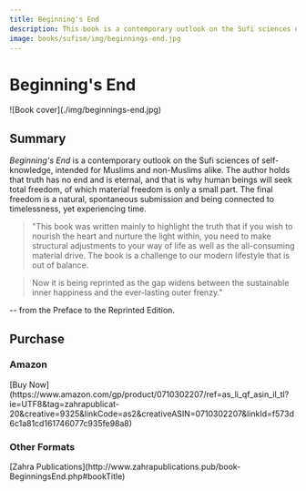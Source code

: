 ```yaml
---
title: Beginning's End
description: This book is a contemporary outlook on the Sufi sciences of self-knowledge, intended for Muslims and non-Muslims alike.
image: books/sufism/img/beginnings-end.jpg
---
```


# Beginning's End

<div markdown="1" class="cover-image">
![Book cover](./img/beginnings-end.jpg)
</div>

## Summary

_Beginning's End_ is a contemporary outlook on the Sufi sciences of self-knowledge, intended for Muslims and non-Muslims alike. The author holds that truth has no end and is eternal, and that is why human beings will seek total freedom, of which material freedom is only a small part. The final freedom is a natural, spontaneous submission and being connected to timelessness, yet experiencing time.

> "This book was written mainly to highlight the truth that if you wish to nourish the heart and nurture the light within, you need to make structural adjustments to your way of life as well as the all-consuming material drive. The book is a challenge to our modern lifestyle that is out of balance.

> Now it is being reprinted as the gap widens between the sustainable inner happiness and the ever-lasting outer frenzy." 

-- from the Preface to the Reprinted Edition. 

## Purchase

### Amazon

<div markdown="3" class="purchase-link">
[Buy Now](https://www.amazon.com/gp/product/0710302207/ref=as_li_qf_asin_il_tl?ie=UTF8&tag=zahrapublicat-20&creative=9325&linkCode=as2&creativeASIN=0710302207&linkId=f573d6c1a81cd161746077c935fe98a8)
</div>

### Other Formats

<div markdown="3" class="purchase-link">
[Zahra Publications](http://www.zahrapublications.pub/book-BeginningsEnd.php#bookTitle)
</div>